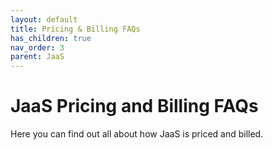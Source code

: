 ```yaml
---
layout: default
title: Pricing & Billing FAQs
has_children: true
nav_order: 3
parent: JaaS
---
```


# JaaS Pricing and Billing FAQs

Here you can find out all about how JaaS is priced and billed.
